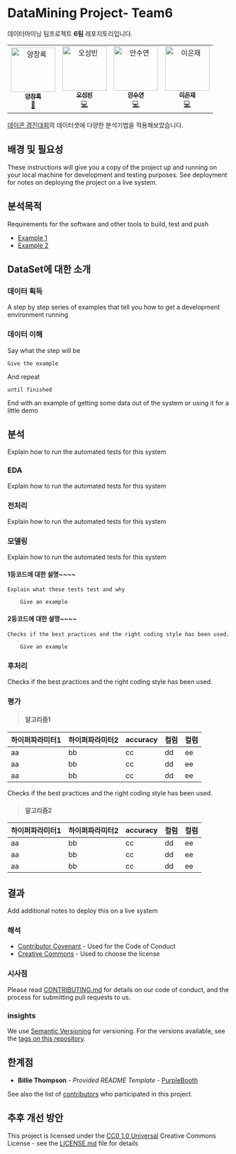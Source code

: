 # DataMining Project- Team6

데이터마이닝 팀프로젝트 **6팀** 레포지토리입니다.
<table>
  <tr>
    <td align="center"><a href="http://ivesvh.com"><img src="https://avatars0.githubusercontent.com/u/587016?v=3" width="100px;" alt="양창록"/><br /><sub><b>양창록</b></sub></a><br /> <a href="https://github.com/codesandbox/codesandbox-client/commits?author=CompuIves" title="Documentation">📖</a></td>
    <td align="center"><a href="http://donavon.com"><img src="https://avatars0.githubusercontent.com/u/887639?v=3" width="100px;" alt="오성빈"/><br /><sub><b>오성빈</b></sub></a><br /><a href="https://github.com/codesandbox/codesandbox-client/commits?author=donavon" title="Code">💻</a></td>
    <td align="center"><a href="http://www.jeffallen.io/"><img src="https://avatars0.githubusercontent.com/u/5266810?v=3" width="100px;" alt="안수연"/><br /><sub><b>안수연</b></sub></a><br /><a href="https://github.com/codesandbox/codesandbox-client/commits?author=vueu" title="Code">💻</a></td>
    <td align="center"><a href="https://github.com/bengummer"><img src="https://avatars0.githubusercontent.com/u/1089897?v=3" width="100px;" alt="이은재"/><br /><sub><b>이은재</b></sub></a><br /><a href="https://github.com/codesandbox/codesandbox-client/commits?author=bengummer" title="Code">💻</a></td></table>

[데이콘 경진대회](https://dacon.io/competitions/official/236097/overview/description)의 데이터셋에 다양한 분석기법을 적용해보았습니다.

## 배경 및 필요성

These instructions will give you a copy of the project up and running on
your local machine for development and testing purposes. See deployment
for notes on deploying the project on a live system.

## 분석목적

Requirements for the software and other tools to build, test and push 
- [Example 1](https://www.example.com)
- [Example 2](https://www.example.com)

## DataSet에 대한 소개

### 데이터 획득

A step by step series of examples that tell you how to get a development
environment running
### 데이터 이해
Say what the step will be

    Give the example
And repeat

    until finished

End with an example of getting some data out of the system or using it
for a little demo

## 분석
Explain how to run the automated tests for this system

### EDA
Explain how to run the automated tests for this system

### 전처리
Explain how to run the automated tests for this system

### 모델링

Explain how to run the automated tests for this system

#### 1등코드에 대한 설명~~~~
```
Explain what these tests test and why

    Give an example
```
#### 2등코드에 대한 설명~~~~
```
Checks if the best practices and the right coding style has been used.

    Give an example
```
### 후처리
Checks if the best practices and the right coding style has been used.

### 평가
> #### 알고리즘1
|  하이퍼파라미터1 | 하이퍼파라미터2 | accuracy  | 컬럼  | 컬럼  |
|---|---|---|---|---|
|  aa | bb  | cc  | dd  | ee  |
|  aa |bb   |  cc |  dd |  ee |
|  aa |  bb |  cc |  dd |  ee |

Checks if the best practices and the right coding style has been used.

> #### 알고리즘2
|  하이퍼파라미터1 | 하이퍼파라미터2 | accuracy  | 컬럼  | 컬럼  |
|---|---|---|---|---|
|  aa | bb  | cc  | dd  | ee  |
|  aa |bb   |  cc |  dd |  ee |
|  aa |  bb |  cc |  dd |  ee |

## 결과

Add additional notes to deploy this on a live system

### 해석

  - [Contributor Covenant](https://www.contributor-covenant.org/) - Used
    for the Code of Conduct
  - [Creative Commons](https://creativecommons.org/) - Used to choose
    the license

### 시사점

Please read [CONTRIBUTING.md](CONTRIBUTING.md) for details on our code
of conduct, and the process for submitting pull requests to us.

### insights

We use [Semantic Versioning](http://semver.org/) for versioning. For the versions
available, see the [tags on this
repository](https://github.com/PurpleBooth/a-good-readme-template/tags).

## 한계점

  - **Billie Thompson** - *Provided README Template* -
    [PurpleBooth](https://github.com/PurpleBooth)

See also the list of
[contributors](https://github.com/PurpleBooth/a-good-readme-template/contributors)
who participated in this project.

## 추후 개선 방안

This project is licensed under the [CC0 1.0 Universal](LICENSE.md)
Creative Commons License - see the [LICENSE.md](LICENSE.md) file for
details


